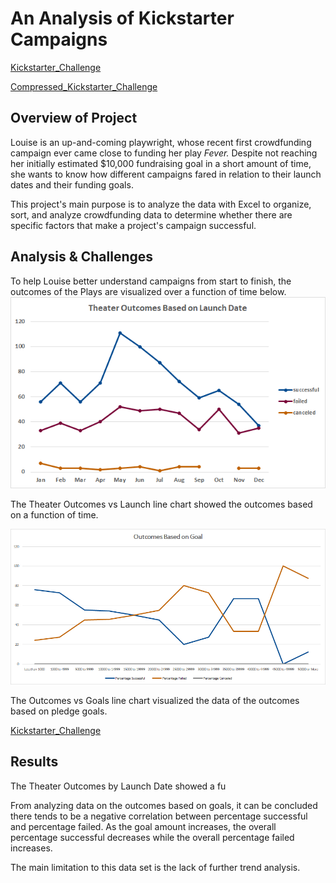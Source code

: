 # **An Analysis of Kickstarter Campaigns**

[Kickstarter_Challenge](https://github.com/vzhang90/Kickstarter_Analysis/blob/main/Kickstarter_Challenge.xlsx)

[Compressed_Kickstarter_Challenge](https://github.com/vzhang90/Kickstarter_Analysis/blob/main/Kickstarter_Challenge.zip)

## Overview of Project

Louise is an up-and-coming playwright, whose recent first crowdfunding campaign ever came close to funding her play *Fever.* Despite not reaching her initially estimated $10,000 fundraising goal in a short amount of time, she wants to know how different campaigns fared in relation to their launch dates and their funding goals. 

This project's main purpose is to analyze the data with Excel to organize, sort, and analyze crowdfunding data to determine whether there are specific factors that make a project's campaign successful.

## Analysis & Challenges
To help Louise better understand campaigns from start to finish, the outcomes of the Plays are visualized over a function of time below.
![Theater_Outcomes_vs_Launch](https://github.com/vzhang90/Kickstarter_Analysis/blob/main/Theater_Outcomes_vs_Launch.png)

The Theater Outcomes vs Launch line chart showed the outcomes based on a function of time.

![Outcomes_vs_Goals](https://github.com/vzhang90/Kickstarter_Analysis/blob/main/Outcomes_vs_Goals.png)

The Outcomes vs Goals line chart visualized the data of the outcomes based on pledge goals.

[Kickstarter_Challenge](https://github.com/vzhang90/Kickstarter_Analysis/blob/main/Kickstarter_Challenge.xlsx)

## Results

The Theater Outcomes by Launch Date showed a fu

From analyzing data on the outcomes based on goals, it can be concluded there tends to be a negative correlation between percentage successful and percentage failed. As the goal amount increases, the overall percentage successful decreases while the overall percentage failed increases.

The main limitation to this data set is the lack of further trend analysis.
